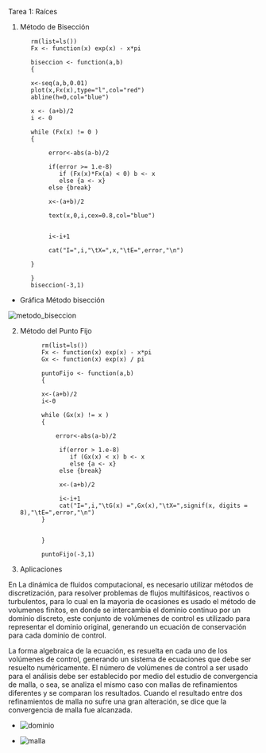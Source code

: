 
Tarea 1: Raíces

1. Método de Bisección 


          rm(list=ls())
          Fx <- function(x) exp(x) - x*pi

          biseccion <- function(a,b) 
          {

          x<-seq(a,b,0.01)
          plot(x,Fx(x),type="l",col="red")
          abline(h=0,col="blue")

          x <- (a+b)/2
          i <- 0

          while (Fx(x) != 0 ) 
          {   

               error<-abs(a-b)/2

               if(error >= 1.e-8)
                  if (Fx(x)*Fx(a) < 0) b <- x 
                  else {a <- x}
               else {break}  

               x<-(a+b)/2

               text(x,0,i,cex=0.8,col="blue")


               i<-i+1

               cat("I=",i,"\tX=",x,"\tE=",error,"\n")

          }

          }
          biseccion(-3,1)


- Gráfica Método bisección 


![metodo_biseccion](https://user-images.githubusercontent.com/46997659/52247924-e5bde900-28b9-11e9-9980-5f0a6189a55b.png)



2. Método del Punto Fijo


             rm(list=ls())
             Fx <- function(x) exp(x) - x*pi
             Gx <- function(x) exp(x) / pi

             puntoFijo <- function(a,b) 
             {

             x<-(a+b)/2
             i<-0

             while (Gx(x) != x ) 
             {    
                 
                 error<-abs(a-b)/2
                  
                  if(error > 1.e-8)
                     if (Gx(x) < x) b <- x 
                     else {a <- x}
                  else {break}  

                  x<-(a+b)/2
                  
                  i<-i+1
                  cat("I=",i,"\tG(x) =",Gx(x),"\tX=",signif(x, digits = 8),"\tE=",error,"\n")
             }


             }

             puntoFijo(-3,1)


3. Aplicaciones

En La dinámica de fluidos computacional, es necesario utilizar métodos de discretización, para resolver problemas de flujos multifásicos, reactivos o turbulentos, para lo cual en la mayoria de ocasiones es usado el método de volumenes finitos, en donde se intercambia el dominio continuo por un dominio discreto, este conjunto de volúmenes de control es utilizado para representar el dominio original, generando un ecuación de conservación para cada dominio de control.

La forma algebraica de la ecuación, es resuelta en cada uno de los volúmenes de control, generando un sistema de ecuaciones que debe ser resuelto numéricamente. El número de volúmenes de control a ser usado para el análisis debe ser establecido por medio del estudio de convergencia de malla, o sea, se analiza el mismo caso con mallas de refinamientos diferentes y se comparan los resultados. Cuando el resultado entre dos refinamientos de malla no sufre una gran alteración, se dice que la convergencia de malla fue alcanzada.



- ![dominio](https://user-images.githubusercontent.com/46997659/52270826-0c0e7380-2910-11e9-9a4d-6b953ebb98c5.jpg)


- ![malla](https://user-images.githubusercontent.com/46997659/52271139-e33aae00-2910-11e9-81ec-6e1f0764f7c1.png)




